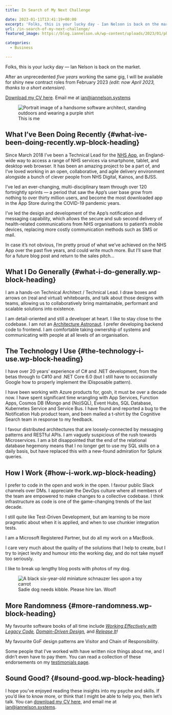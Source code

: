 ```yaml
---
title: In Search of My Next Challenge

date: 2023-01-11T13:41:19+00:00
excerpt: 'Folks, this is your lucky day - Ian Nelson is back on the market'
url: /in-search-of-my-next-challenge/
featured_image: https://blog.iannelson.uk/wp-content/uploads/2023/01/photo-1484788984921-03950022c9ef.jpg

categories:
  - Business

---
```

Folks, this is your lucky day — Ian Nelson is back on the market.

After an unprecedented _five years_ working the same gig, I will be available for shiny new contract roles from February 2023 _(edit: now April 2023, thanks to a short extension)_.

[Download my CV here][1]. Email me at <ian@iannelson.systems> 

<div class="wp-block-image">
  <figure class="aligncenter"><img decoding="async" src="https://blog.iannelson.uk/wp-content/uploads/2023/08/IMG_0254-1.jpg" alt="Portrait image of a handsome software architect, standing outdoors and wearing a purple shirt" /><figcaption class="wp-element-caption">This is me</figcaption></figure>
</div>

## What I&#8217;ve Been Doing Recently {#what-ive-been-doing-recently.wp-block-heading}

Since March 2018 I&#8217;ve been a Technical Lead for the [NHS App][2], an England-wide way to access a range of NHS services via smartphone, tablet, and desktop web browser. It has been an amazing project to be a part of, and I&#8217;ve loved working in an open, collaborative, and agile delivery environment alongside a bunch of clever people from NHS Digital, Kainos, and BJSS.

I&#8217;ve led an ever-changing, multi-disciplinary team through over 120 fortnightly sprints — a period that saw the App&#8217;s user base grow from nothing to over thirty million users, and become the most downloaded app in the App Store during the COVID-19 pandemic years.

I&#8217;ve led the design and development of the App&#8217;s notification and messaging capability, which allows the secure and sub second delivery of health-related communications from NHS organisations to patient&#8217;s mobile devices, replacing more costly communication methods such as SMS or mail.

In case it&#8217;s not obvious, I&#8217;m pretty proud of what we&#8217;ve achieved on the NHS App over the past five years, and could write much more. But I&#8217;ll save that for a future blog post and return to the sales pitch&#8230;

## What I Do Generally {#what-i-do-generally.wp-block-heading}

I am a hands-on Technical Architect / Technical Lead. I draw boxes and arrows on (real and virtual) whiteboards, and talk about those designs with teams, allowing us to collaboratively bring maintainable, performant and scalable solutions into existence.

I am detail-oriented and still a developer at heart. I like to stay close to the codebase. I am not an [Architecture Astronaut][3]. I prefer developing backend code to frontend. I am comfortable taking ownership of systems and communicating with people at all levels of an organisation.

## The Technology I Use {#the-technology-i-use.wp-block-heading}

I have over 20 years&#8217; experience of C# and .NET development, from the betas through to C#10 and .NET Core 6.0 (but I still have to occasionally Google how to properly implement the IDisposable pattern).

I have been working with Azure products for, gosh, it must be over a decade now. I have spent significant time wrangling with App Services, Function Apps, Cosmos DB (Mongo and (No)SQL), Event Hubs, SQL Database, Kubernetes Service and Service Bus. I have found and reported a bug to the Notification Hub product team, and been mailed a t-shirt by the Cognitive Search team in response to my feedback.

I favour distributed architectures that are loosely-connected by messaging patterns and RESTful APIs. I am vaguely suspicious of the rush towards Microservices. I am a bit disappointed that the end of the relational database hegemony means that I no longer get to use my SQL skills on a daily basis, but have replaced this with a new-found admiration for Splunk queries.

## How I Work {#how-i-work.wp-block-heading}

I prefer to code in the open and work in the open. I favour public Slack channels over DMs. I appreciate the DevOps culture where all members of the team are empowered to make changes to a collective codebase. I think infrastructure as code is one of the game-changing trends of the last decade.

I still quite like Test-Driven Development, but am learning to be more pragmatic about when it is applied, and when to use chunkier integration tests.

I am a Microsoft Registered Partner, but do all my work on a MacBook.

I care very much about the quality of the solutions that I help to create, but I try to inject levity and humour into the working day, and do not take myself too seriously.

I like to break up lengthy blog posts with photos of my dog.

<div class="wp-block-image">
  <figure class="aligncenter size-large"><img decoding="async" src="https://blog.iannelson.uk/wp-content/uploads/2023/08/IMG_0221.jpg" alt="A black six-year-old miniature schnauzer lies upon a toy carrot" /><figcaption class="wp-element-caption">Sadie dog needs kibble. Please hire Ian. Woof!</figcaption></figure>
</div>

## More Randomness {#more-randomness.wp-block-heading}

My favourite software books of all time include _[Working Effectively with Legacy Code][4], [Domain-Driven Design][5],_ and _[Release It][6]!_ 

My favourite GoF design patterns are Visitor and Chain of Responsibility.

Some people that I&#8217;ve worked with have written nice things about me, and I didn&#8217;t even have to pay them. You can read a collection of these endorsements on my [testimonials page][7].

## Sound Good? {#sound-good.wp-block-heading}

I hope you&#8217;ve enjoyed reading these insights into my psyche and skills. If you&#8217;d like to know more, or think that I might be able to help you, then let&#8217;s talk. You can [download my CV here][1], and email me at <ian@iannelson.systems>.

 [1]: https://files.iannelson.uk/iannelson.pdf
 [2]: https://www.nhs.uk/nhs-app/
 [3]: https://www.joelonsoftware.com/2001/04/21/dont-let-architecture-astronauts-scare-you/
 [4]: https://amzn.to/3XqhrLr
 [5]: https://amzn.to/3ZE8zDV
 [6]: https://amzn.to/3QzeaqW
 [7]: https://blog.iannelson.uk/testimonials/